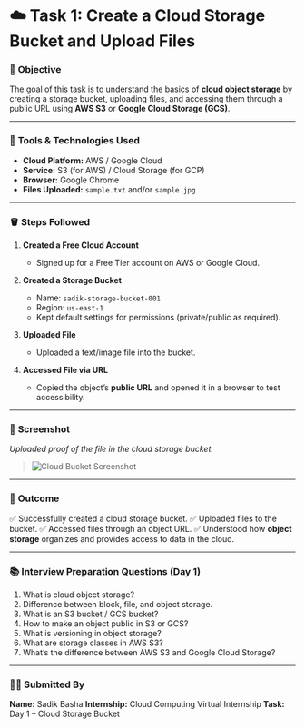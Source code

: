 

# ☁️ Task 1: Create a Cloud Storage Bucket and Upload Files

### 🎯 **Objective**

The goal of this task is to understand the basics of **cloud object storage** by creating a storage bucket, uploading files, and accessing them through a public URL using **AWS S3** or **Google Cloud Storage (GCS)**.

---

### 🧰 **Tools & Technologies Used**

* **Cloud Platform:** AWS / Google Cloud
* **Service:** S3 (for AWS) / Cloud Storage (for GCP)
* **Browser:** Google Chrome
* **Files Uploaded:** `sample.txt` and/or `sample.jpg`

---

### 🪣 **Steps Followed**

1. **Created a Free Cloud Account**

   * Signed up for a Free Tier account on AWS or Google Cloud.

2. **Created a Storage Bucket**

   * Name: `sadik-storage-bucket-001`
   * Region: `us-east-1`
   * Kept default settings for permissions (private/public as required).

3. **Uploaded File**

   * Uploaded a text/image file into the bucket.

4. **Accessed File via URL**

   * Copied the object’s **public URL** and opened it in a browser to test accessibility.

---

### 📸 **Screenshot**

*Uploaded proof of the file in the cloud storage bucket.*

> ![Cloud Bucket Screenshot](cloud_bucket_upload.png)

---

### 🧾 **Outcome**

✅ Successfully created a cloud storage bucket.
✅ Uploaded files to the bucket.
✅ Accessed files through an object URL.
✅ Understood how **object storage** organizes and provides access to data in the cloud.

---

### 📚 **Interview Preparation Questions (Day 1)**

1. What is cloud object storage?
2. Difference between block, file, and object storage.
3. What is an S3 bucket / GCS bucket?
4. How to make an object public in S3 or GCS?
5. What is versioning in object storage?
6. What are storage classes in AWS S3?
7. What’s the difference between AWS S3 and Google Cloud Storage?

---

### 👨‍💻 **Submitted By**

**Name:** Sadik Basha
**Internship:** Cloud Computing Virtual Internship
**Task:** Day 1 – Cloud Storage Bucket

